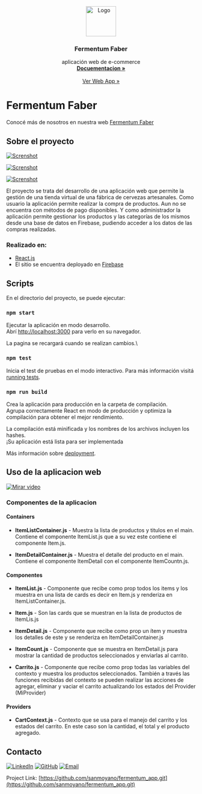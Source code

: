 <div align="center">
  <a href="https://github.com/sanmoyano">
    <img src="https://firebasestorage.googleapis.com/v0/b/fermentum-app.appspot.com/o/logo_fmtm.svg?alt=media&token=cba5f277-4b2f-4e31-a820-ba07f02bf21d" alt="Logo" width="80" height="80">
  </a>

<h3 align="center">Fermentum Faber</h3>
  <p align="center"> aplicación web de e-commerce
        <br />
        <a href="https://github.com/sanmoyano/fermentum_app.git"><strong>Docuementacion »</strong></a>
        <br />
        <br />
        <a href="https://fermentum-app.firebaseapp.com/">Ver Web App »</a>
    </p>
</div>

# Fermentum Faber

Conocé más de nosotros en nuestra web [Fermentum Faber](https://fermentumfaber.com/)

## Sobre el proyecto

[![Screnshot](https://firebasestorage.googleapis.com/v0/b/fermentum-app.appspot.com/o/Screenshot_1.jpg?alt=media&token=dbf1db7b-64b4-4749-8185-2188a6dbe8cb)](https://fermentumfaber.com/)

[![Screnshot](https://firebasestorage.googleapis.com/v0/b/fermentum-app.appspot.com/o/Screenshot_3.jpg?alt=media&token=5480ec88-9a55-4049-9aab-db3244ab4856)](https://fermentumfaber.com/)

[![Screnshot](https://firebasestorage.googleapis.com/v0/b/fermentum-app.appspot.com/o/Screenshot_2.jpg?alt=media&token=719e7056-d1d2-49d8-805e-4fe2d3e5a529)](https://fermentumfaber.com/)

El proyecto se trata del desarrollo de una aplicación web que permite la gestión de una tienda virtual de una fábrica de cervezas artesanales. Como usuario la aplicación permite realizar la compra de productos. Aun no se encuentra con métodos de pago disponibles. Y como administrador la aplicación permite gestionar los productos y las categorías de los mismos desde una base de datos en Firebase, pudiendo acceder a los datos de las compras realizadas.

### Realizado en:

- [React.js](https://reactjs.org/)
- El sitio se encuentra deployado en [Firebase](https://firebase.google.com/)

## Scripts

En el directorio del proyecto, se puede ejecutar:

### `npm start`

Ejecutar la aplicación en modo desarrollo.\
Abrí [http://localhost:3000](http://localhost:3000) para verlo en su navegador.

La pagina se recargará cuando se realizan cambios.\

### `npm test`

Inicia el test de pruebas en el modo interactivo. Para más información visitá [running tests](https://facebook.github.io/create-react-app/docs/running-tests).

### `npm run build`

Crea la aplicación para producción en la carpeta de compilación.\
Agrupa correctamente React en modo de producción y optimiza la compilación para obtener el mejor rendimiento.

La compilación está minificada y los nombres de los archivos incluyen los hashes.\
¡Su aplicación está lista para ser implementada

Más información sobre [deployment](https://facebook.github.io/create-react-app/docs/deployment).

## Uso de la aplicacion web

[![Mirar video](https://img.youtube.com/vi/szzeU3rCTVg/maxresdefault.jpg)](https://youtu.be/szzeU3rCTVg)

### Componentes de la aplicacion
#### Containers 

- **ItemListContainer.js** - Muestra la lista de productos y titulos en el main. Contiene el componente ItemList.js que a su vez este contiene el componente Item.js.

- **ItemDetailContainer.js** - Muestra el detalle del producto en el main. Contiene el componente ItemDetail con el componente ItemCountn.js.
#### Componentes 
- **ItemList.js** - Componente que recibe como prop todos los items y los muestra en una lista de cards es decir en Item.js y renderiza en ItemListContainer.js. 

- **Item.js** - Son las cards que se muestran en la lista de productos de ItemLis.js

- **ItemDetail.js** - Componente que recibe como prop un ítem y muestra los detalles de este y se renderiza en ItemDetailContainer.js

- **ItemCount.js** - Componente que se muestra en ItemDetail.js para mostrar la cantidad de productos seleccionados y enviarlas al carrito.

- **Carrito.js** - Componente que recibe como prop todas las variables del contexto y muestra los productos seleccionados. También a través las funciones recibidas del contexto se pueden realizar las acciones de agregar, eliminar y vaciar el carrito actualizando los estados del Provider (MiProvider)
#### Providers
- **CartContext.js** - Contexto que se usa para el manejo del carrito y los estados del carrito. En este caso son la cantidad, el total y el producto agregado.

## Contacto
 [![LinkedIn][linkedin-shield]][linkedin-url]
 [![GitHub][github-shield]][github-url]
 [![Email][email-shield]][email-url]

Project Link: [https://github.com/sanmoyano/fermentum_app.git](https://github.com/sanmoyano/fermentum_app.git)


[linkedin-shield]: https://img.shields.io/badge/LinkedIn-linkedin-url?style=for-the-badge&label=LinkedIn&logo=linkedin&logoColor=white
[linkedin-url]: https://www.linkedin.com/in/santiago-moyano
[github-shield]: https://img.shields.io/badge/GitHub-github-url?style=for-the-badge&label=GitHub&logo=github&logoColor=white
[github-url]:https://github.com/sanmoyano
[email-shield]: https://img.shields.io/badge/Email-email-url?style=for-the-badge&label=Email&logo=email&logoColor=white
[email-url]: mailto:smoyano.di@gmail.com
